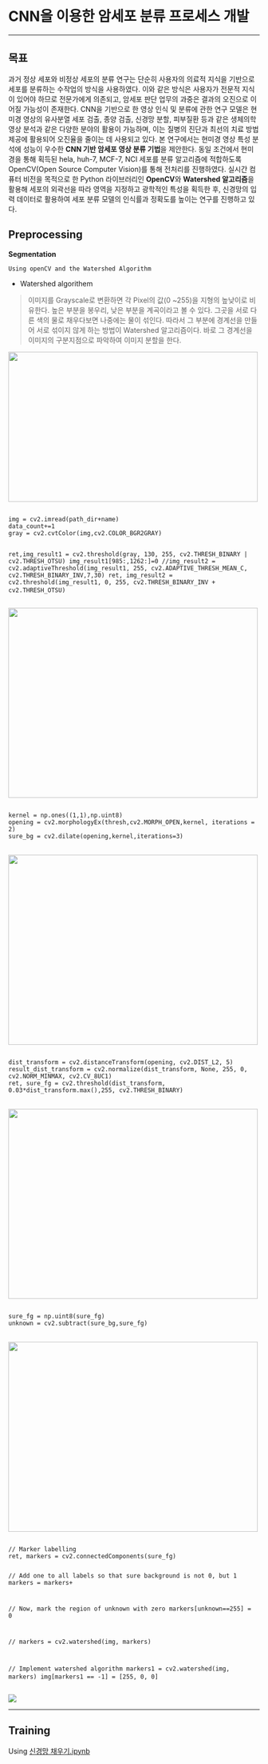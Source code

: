 # CNN을 이용한 암세포 분류 프로세스 개발

---------  
## 목표
과거 정상 세포와 비정상 세포의 분류 연구는 단순히 사용자의 의료적 지식을 기반으로 세포를 분류하는 수작업의 방식을 사용하였다. 이와 같은 방식은 사용자가 전문적 지식이 있어야 하므로 전문가에게 의존되고, 암세포 판단 업무의 과중은 결과의 오진으로 이어질 가능성이 존재한다. CNN을 기반으로 한 영상 인식 및 분류에 관한 연구 모델은 현미경 영상의 유사분열 세포 검출, 종양 검출, 신경망 분할, 피부질환 등과 같은 생체의학 영상 분석과 같은 다양한 분야의 활용이 가능하며, 이는 질병의 진단과 최선의 치료 방법 제공에 활용되어 오진율을 줄이는 데 사용되고 있다.
본 연구에서는 현미경 영상 특성 분석에 성능이 우수한 **CNN 기반 암세포 영상 분류 기법**을 제안한다. 동일 조건에서 현미경을 통해 획득된 hela, huh-7, MCF-7, NCI 세포를 분류 알고리즘에 적합하도록 OpenCV(Open Source Computer Vision)를 통해 전처리를 진행하였다. 실시간 컴퓨터 비전을 목적으로 한 Python 라이브러리인 **OpenCV**와 **Watershed 알고리즘**을 활용해 세포의 외곽선을 따라 영역을 지정하고 광학적인 특성을 획득한 후, 신경망의 입력 데이터로 활용하여 세포 분류 모델의 인식률과 정확도를 높이는 연구를 진행하고 있다.

## Preprocessing
**Segmentation**

    Using openCV and the Watershed Algorithm

 * Watershed algorithem
>  이미지를 Grayscale로 변환하면 각 Pixel의 값(0 ~255)을 지형의 높낮이로 비유한다. 높은 부분을 봉우리, 낮은 부분을 계곡이라고 볼 수 있다. 그곳을 서로 다른 색의 물로 채우다보면 나중에는 물이 섞인다. 따라서 그 부분에 경계선을 만들어 서로 섞이지 않게 하는 방법이 Watershed 알고리즘이다. 바로 그 경계선을 이미지의 구분지점으로 파악하여 이미지 분할을 한다.
<img src="./img/watershed.png" width="500" height="300">
<pre>
<code>
img = cv2.imread(path_dir+name)
data_count+=1
gray = cv2.cvtColor(img,cv2.COLOR_BGR2GRAY)

ret,img_result1 = cv2.threshold(gray, 130, 255, cv2.THRESH_BINARY | cv2.THRESH_OTSU)
img_result1[985:,1262:]=0
//img_result2 = cv2.adaptiveThreshold(img_result1, 255, cv2.ADAPTIVE_THRESH_MEAN_C, cv2.THRESH_BINARY_INV,7,30)
ret, img_result2 = cv2.threshold(img_result1, 0, 255, cv2.THRESH_BINARY_INV + cv2.THRESH_OTSU)
</code>
</pre>
<img src="./img/img1.jpg" width="500" height="380">
<pre>
<code>
kernel = np.ones((1,1),np.uint8)
opening = cv2.morphologyEx(thresh,cv2.MORPH_OPEN,kernel, iterations = 2)
sure_bg = cv2.dilate(opening,kernel,iterations=3)
</code>
</pre>
<img src="./img/img2.jpg" width="500" height="380">
<pre>
<code>
dist_transform = cv2.distanceTransform(opening, cv2.DIST_L2, 5)
result_dist_transform = cv2.normalize(dist_transform, None, 255, 0, cv2.NORM_MINMAX, cv2.CV_8UC1)
ret, sure_fg = cv2.threshold(dist_transform, 0.03*dist_transform.max(),255, cv2.THRESH_BINARY)
</code>
</pre>
<img src="./img/img3.jpg" width="500" height="380">
<pre>
<code>
sure_fg = np.uint8(sure_fg)
unknown = cv2.subtract(sure_bg,sure_fg)
</code>
</pre>
<img src="./img/img4.jpg" width="500" height="380">
<pre>
<code>
// Marker labelling
ret, markers = cv2.connectedComponents(sure_fg)

// Add one to all labels so that sure background is not 0, but 1
markers = markers+

// Now, mark the region of unknown with zero
markers[unknown==255] = 0

// markers = cv2.watershed(img, markers)

// Implement watershed algorithm
markers1 = cv2.watershed(img, markers)
img[markers1 == -1] = [255, 0, 0]
</code>
</pre>
<img src="./img/watershed_example.jpg">

- - -
## Training 

Using [신경망 채우기.ipynb](https://github.com/moom2ng/Automatic-cell-image-classification-with-CNN/blob/main/%EC%8B%A0%EA%B2%BD%EB%A7%9D_%EC%B1%84%EC%9A%B0%EA%B8%B0.ipynb)
    
